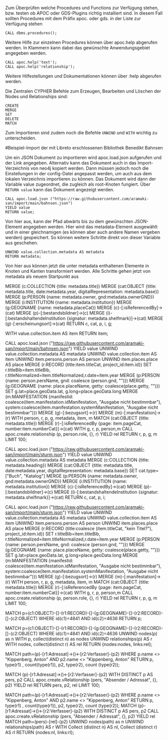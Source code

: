Zum Überprüfen welche Procedures und Functions zur Verfügung stehen, bzw. testen ob APOC oder GDS-Plugins richtig installiert sind. In diesem Fall sollten Procedures mit dem Präfix apoc. oder gds. in der Liste zur Verfügung stehen
```
CALL dbms.procedures();
```
Weitere Hilfe zur einzelnen Procedures können über apoc.help abgerufen werden. In Klammern kann dabei das gewünschte Anwendungsgebiet angegeben werden.
```
CALL apoc.help('text');
CALL apoc.help('relationship');
```
Weitere Hilfestellungen und Dokumentationen können über :help abgerufen werden.

Die Zentralen CYPHER Befehle zum Erzeugen, Bearbeiten und Löschen der Nodes und Relationships sind:
```
CREATE
MERGE
SET
DELETE
MATCH
```
Zum Importieren sind zudem noch die Befehle ``` UNWIND ``` und ``` WITH ``` wichtig zu unterscheiden. 

#Beispiel-Import der mit Libreto erschlossenen Bibliothek Benedikt Bahnsen

Um ein JSON Dokument zu importieren wird apoc.load.json aufgerufen und der Link angegeben. Alternativ kann das Dokument auch in das Import-Verzeichnis von neo4j kopiert werden. Dann müssen jedoch noch die Einstellungen in der config-Datei angepasst werden, um auch aus dem lokalen Verzeichnis importieren zu können. Das Dokument wird dann der Variable value zugeordnet, die zugleich als root-Knoten fungiert. Über ``` RETURN value ``` kann das Dokument angezeigt werden.
```
CALL apoc.load.json ("https://raw.githubusercontent.com/aramaki-san/import/main/bahnsen.json") 
YIELD value 
RETURN value;
```
Von hier aus, kann der Pfad abwärts bis zu dem gewünschten JSON-Element angegeben werden. Hier wird das metadata-Element ausgewählt und in einer gleichnamigen (es können aber auch andere Namen vergeben werden) gespeichert. So können weitere Schritte direkt von dieser Variable aus geschehen. 

```
UNWIND value.collection.metadata AS metadata 
RETURN metadata;
```
 Von hier aus können jetzt die unter metadata enthaltenen Elemente in Knoten und Kanten transformiert werden. Alle Schritte gehen jetzt von metadata als neuem Startpunkt aus

MERGE (c:COLLECTION {title: metadata.title})
MERGE (cat:OBJECT {title: metadata.title, date:metadata.year, digitalRepresentation: metadata.base})
MERGE (p:PERSON {name: metadata.owner, gnd:metadata.ownerGND})
MERGE (i:INSTITUTION {name: metadata.institution})
MERGE (g:GEOGNAME {name: metadata.placeCat})
MERGE (c)-[:isReferencedBy]->(cat)
MERGE (p)-[:bestandsbildner]->(c)
MERGE (i)-[:bestandshaltendeInstitution {signatur: metadata.shelfmark}]->(cat)
MERGE (g)-[:erscheinungsort]->(cat)
RETURN c, cat, p, i, g; 

WITH value.collection.item AS item
RETURN item;


CALL apoc.load.json ("https://raw.githubusercontent.com/aramaki-san/import/main/bahnsen.json") 
YIELD value 
UNWIND value.collection.metadata AS metadata
UNWIND value.collection.item AS item
UNWIND item.persons.person AS person
UNWIND item.places.place AS place
MERGE (r:RECORD {title:item.titleCat, project_id:item.id})
SET r.titleBib=item.titleBib, r.titleNormalized=item.titleNormalized,r.date=item.year
MERGE (p:PERSON {name: person.persName, gnd: coalesce (person.gnd, "")})
MERGE (g:GEOGNAME {name: place.placeName, getty: coalesce(place.getty, "")})
SET g.lat=place.geoData.lat, g.long=place.geoData.long
MERGE (m:MANIFESTATION {manifestid: coalesce(item.manifestation.idManifestation, "Ausgabe nicht bestimmbar"), system:coalesce(item.manifestation.systemManifestation, "Ausgabe nicht bestimmbar")})
MERGE (g)-[:bezugsort]->(r)
MERGE (m)-[:manifestation]->(r)
WITH person, r, p, g, metadata, item, m
MATCH (cat:OBJECT {title: metadata.title})
MERGE (r)-[:isReferencedBy {page: item.pageCat, number:item.numberCat}]->(cat)
WITH g, r, p, person,m 
CALL apoc.create.relationship (p, person.role, {}, r) YIELD rel
RETURN r, p, g, m LIMIT 100;

CALL apoc.load.json ("https://raw.githubusercontent.com/aramaki-san/import/main/sturm.json") 
YIELD value 
UNWIND value.collection.metadata AS metadata 
MERGE (c:COLLECTION {title: metadata.heading})
MERGE (cat:OBJECT {title: metadata.title, date:metadata.year, digitalRepresentation: metadata.base})
SET cat.type=["Buch", "Katalog"] 
MERGE (p:PERSON {name: metadata.owner, gnd:metadata.ownerGND})
MERGE (i:INSTITUTION {name: metadata.institution})
MERGE (c)-[:isReferencedBy]->(cat)
MERGE (p)-[:bestandsbildner]->(c)
MERGE (i)-[:bestandshaltendeInstitution {signatur: metadata.shelfmark}]->(cat)
RETURN c, cat, p, i; 

CALL apoc.load.json ("https://raw.githubusercontent.com/aramaki-san/import/main/sturm.json") 
YIELD value 
UNWIND value.collection.metadata AS metadata
UNWIND value.collection.item AS item
UNWIND item.persons.person AS person
UNWIND item.places.place AS place
MERGE (r:RECORD {title:coalesce (item.titleCat, "kein Titel?"), project_id:item.id})
SET r.titleBib=item.titleBib, r.titleNormalized=item.titleNormalized,r.date=item.year
MERGE (p:PERSON {name: person.persName, gnd: coalesce (person.gnd, "")})
MERGE (g:GEOGNAME {name: place.placeName, getty: coalesce(place.getty, "")})
SET g.lat=place.geoData.lat, g.long=place.geoData.long
MERGE (m:MANIFESTATION {manifestid: coalesce(item.manifestation.idManifestation, "Ausgabe nicht bestimmbar"), system:coalesce(item.manifestation.systemManifestation, "Ausgabe nicht bestimmbar")})
MERGE (g)-[:bezugsort]->(r)
MERGE (m)-[:manifestation]->(r)
WITH person, r, p, g, metadata, item, m
MATCH (cat:OBJECT {title: metadata.title})
MERGE (r)-[:isReferencedBy {page: item.pageCat, number:item.numberCat}]->(cat)
WITH g, r, p, person,m 
CALL apoc.create.relationship (p, person.role, {}, r) YIELD rel
RETURN r, p, g, m LIMIT 100;

MATCH p=(c1:OBJECT)-[]-(r1:RECORD)-[]-(g:GEOGNAME)-[]-(r2:RECORD)-[]-(c2:OBJECT) WHERE id(c1)=4841 AND id(c2)=4636 RETURN p;

MATCH p=(c1:OBJECT)-[]-(r1:RECORD)-[]-(g:GEOGNAME)-[]-(r2:RECORD)-[]-(c2:OBJECT) WHERE id(c1)=4841 AND id(c2)=4636 UNWIND nodes(p) as n
WITH p, collect(distinct n) as nodes
UNWIND relationships(p) AS r
WITH nodes, collect(distinct r) AS rel
RETURN {nodes:nodes, links:rel};

MATCH path=(p)-[r1:Adressat]->()<-[r2:Verfasser]-(p2) WHERE p.name <> "Kippenberg, Anton" AND p2.name <>  "Kippenberg, Anton" 
RETURN p, type(r1) , count(type(r1)), p2, type(r2), count (type(r2));

MATCH (p)-[r1:Adressat]->()<-[r2:Verfasser]-(p2) WITH DISTINCT p AS pers, p2 CALL apoc.create.vRelationship (pers, "Absender / Adressat", {}, p2) YIELD rel RETURN pers, p2, rel LIMIT 100;

MATCH path=(p)-[r1:Adressat]->()<-[r2:Verfasser]-(p2) WHERE p.name <> "Kippenberg, Anton" AND p2.name <>  "Kippenberg, Anton" 
RETURN p, type(r1) , count(type(r1)), p2, type(r2), count (type(r2));
MATCH (p)-[r1:Adressat]->()<-[r2:Verfasser]-(p2) 
WITH DISTINCT p AS pers, p2 
CALL apoc.create.vRelationship (pers, "Absender / Adressat", {}, p2) YIELD rel MATCH path=(pers)-[rel]-(p2)
UNWIND nodes(path) as n
UNWIND relationships(path) AS r
WITH Collect (distinct n) AS nl, Collect (distinct r) AS rl RETURN {nodes:nl, links:rl};

